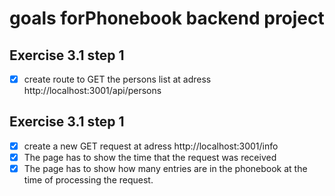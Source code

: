 # goals forPhonebook backend project

## Exercise 3.1 step 1
- [x] create route to GET the persons list at adress http://localhost:3001/api/persons

## Exercise 3.1 step 1
- [x] create a new GET request at adress http://localhost:3001/info
- [x] The page has to show the time that the request was received
- [x] The page has to show how many entries are in the phonebook at the time of processing the request.